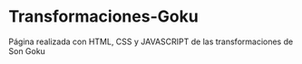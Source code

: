 # Transformaciones-Goku
Página realizada con HTML, CSS y JAVASCRIPT de las transformaciones de Son Goku
